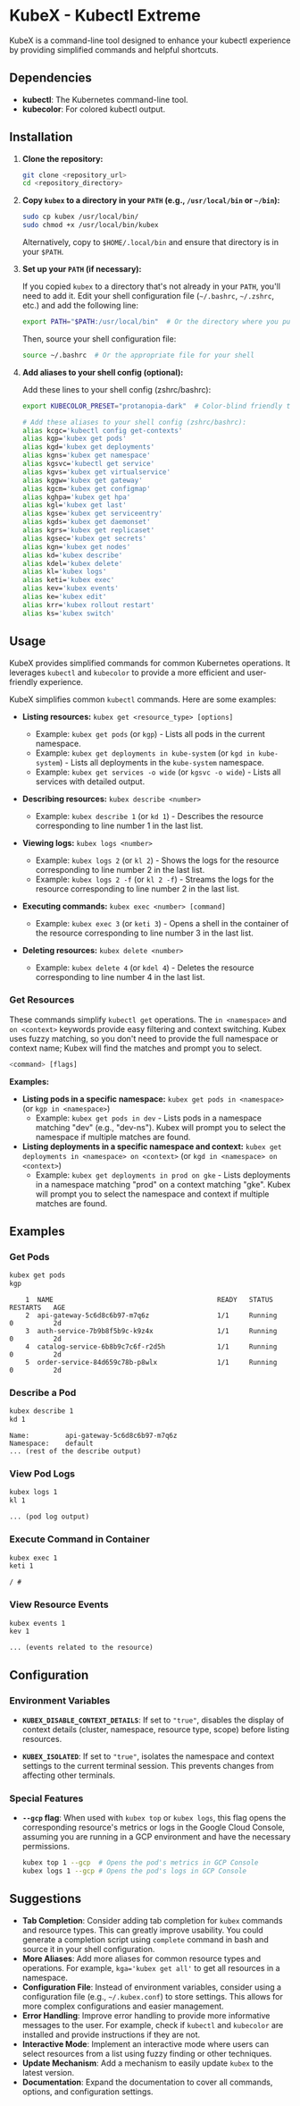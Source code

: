 # KubeX - Kubectl Extreme

KubeX is a command-line tool designed to enhance your kubectl experience by providing simplified commands and helpful shortcuts.

## Dependencies

- **kubectl**: The Kubernetes command-line tool.
- **kubecolor**: For colored kubectl output.

## Installation

1.  **Clone the repository:**

    ```bash
    git clone <repository_url>
    cd <repository_directory>
    ```

2.  **Copy `kubex` to a directory in your `PATH` (e.g., `/usr/local/bin` or `~/bin`):**

    ```bash
    sudo cp kubex /usr/local/bin/
    sudo chmod +x /usr/local/bin/kubex
    ```

    Alternatively, copy to `$HOME/.local/bin` and ensure that directory is in your `$PATH`.

3.  **Set up your `PATH` (if necessary):**

    If you copied `kubex` to a directory that's not already in your `PATH`, you'll need to add it.  Edit your shell configuration file (`~/.bashrc`, `~/.zshrc`, etc.) and add the following line:

    ```bash
    export PATH="$PATH:/usr/local/bin"  # Or the directory where you put kubex
    ```

    Then, source your shell configuration file:

    ```bash
    source ~/.bashrc  # Or the appropriate file for your shell
    ```

4.  **Add aliases to your shell config (optional):**

    Add these lines to your shell config (zshrc/bashrc):

    ```bash
    export KUBECOLOR_PRESET="protanopia-dark"  # Color-blind friendly theme

    # Add these aliases to your shell config (zshrc/bashrc):
    alias kcgc='kubectl config get-contexts'
    alias kgp='kubex get pods'
    alias kgd='kubex get deployments'
    alias kgns='kubex get namespace'
    alias kgsvc='kubectl get service'
    alias kgvs='kubex get virtualservice'
    alias kggw='kubex get gateway'
    alias kgcm='kubex get configmap'
    alias kghpa='kubex get hpa'
    alias kgl='kubex get last'
    alias kgse='kubex get serviceentry'
    alias kgds='kubex get daemonset'
    alias kgrs='kubex get replicaset'
    alias kgsec='kubex get secrets'
    alias kgn='kubex get nodes'
    alias kd='kubex describe'
    alias kdel='kubex delete'
    alias kl='kubex logs'
    alias keti='kubex exec'
    alias kev='kubex events'
    alias ke='kubex edit'
    alias krr='kubex rollout restart'
    alias ks='kubex switch'
    ```

## Usage

KubeX provides simplified commands for common Kubernetes operations. It leverages `kubectl` and `kubecolor` to provide a more efficient and user-friendly experience.

KubeX simplifies common `kubectl` commands. Here are some examples:

*   **Listing resources:** `kubex get <resource_type> [options]`
    *   Example: `kubex get pods` (or `kgp`) - Lists all pods in the current namespace.
    *   Example: `kubex get deployments in kube-system` (or `kgd in kube-system`) - Lists all deployments in the `kube-system` namespace.
    *   Example: `kubex get services -o wide` (or `kgsvc -o wide`) - Lists all services with detailed output.

*   **Describing resources:** `kubex describe <number>`
    *   Example: `kubex describe 1` (or `kd 1`) - Describes the resource corresponding to line number 1 in the last list.

*   **Viewing logs:** `kubex logs <number>`
    *   Example: `kubex logs 2` (or `kl 2`) - Shows the logs for the resource corresponding to line number 2 in the last list.
    *   Example: `kubex logs 2 -f` (or `kl 2 -f`) - Streams the logs for the resource corresponding to line number 2 in the last list.

*   **Executing commands:** `kubex exec <number> [command]`
    *   Example: `kubex exec 3` (or `keti 3`) - Opens a shell in the container of the resource corresponding to line number 3 in the last list.

*   **Deleting resources:** `kubex delete <number>`
    *   Example: `kubex delete 4` (or `kdel 4`) - Deletes the resource corresponding to line number 4 in the last list.

### Get Resources

These commands simplify `kubectl get` operations. The `in <namespace>` and `on <context>` keywords provide easy filtering and context switching. Kubex uses fuzzy matching, so you don't need to provide the full namespace or context name; Kubex will find the matches and prompt you to select.

```bash
<command> [flags]
```

**Examples:**

*   **Listing pods in a specific namespace:** `kubex get pods in <namespace>` (or `kgp in <namespace>`)
    *   Example: `kubex get pods in dev` - Lists pods in a namespace matching "dev" (e.g., "dev-ns"). Kubex will prompt you to select the namespace if multiple matches are found.
*   **Listing deployments in a specific namespace and context:** `kubex get deployments in <namespace> on <context>` (or `kgd in <namespace> on <context>`)
    *   Example: `kubex get deployments in prod on gke` - Lists deployments in a namespace matching "prod" on a context matching "gke". Kubex will prompt you to select the namespace and context if multiple matches are found.

## Examples

### Get Pods

```bash
kubex get pods
kgp
```

```
    1  NAME                                         READY   STATUS    RESTARTS   AGE
    2  api-gateway-5c6d8c6b97-m7q6z                 1/1     Running   0          2d
    3  auth-service-7b9b8f5b9c-k9z4x                1/1     Running   0          2d
    4  catalog-service-6b8b9c7c6f-r2d5h             1/1     Running   0          2d
    5  order-service-84d659c78b-p8wlx               1/1     Running   0          2d
```

### Describe a Pod

```bash
kubex describe 1
kd 1
```

```
Name:         api-gateway-5c6d8c6b97-m7q6z
Namespace:    default
... (rest of the describe output)
```

### View Pod Logs

```bash
kubex logs 1
kl 1
```

```
... (pod log output)
```

### Execute Command in Container

```bash
kubex exec 1
keti 1
```

```
/ #
```

### View Resource Events

```bash
kubex events 1
kev 1
```

```
... (events related to the resource)
```

## Configuration

### Environment Variables

-   **`KUBEX_DISABLE_CONTEXT_DETAILS`**: If set to `"true"`, disables the display of context details (cluster, namespace, resource type, scope) before listing resources.

-   **`KUBEX_ISOLATED`**: If set to `"true"`, isolates the namespace and context settings to the current terminal session.  This prevents changes from affecting other terminals.

### Special Features

-   **`--gcp` flag**: When used with `kubex top` or `kubex logs`, this flag opens the corresponding resource's metrics or logs in the Google Cloud Console, assuming you are running in a GCP environment and have the necessary permissions.

    ```bash
    kubex top 1 --gcp  # Opens the pod's metrics in GCP Console
    kubex logs 1 --gcp # Opens the pod's logs in GCP Console
    ```

## Suggestions

*   **Tab Completion**:  Consider adding tab completion for `kubex` commands and resource types.  This can greatly improve usability.  You could generate a completion script using `complete` command in bash and source it in your shell configuration.
*   **More Aliases**: Add more aliases for common resource types and operations.  For example, `kga='kubex get all'` to get all resources in a namespace.
*   **Configuration File**:  Instead of environment variables, consider using a configuration file (e.g., `~/.kubex.conf`) to store settings.  This allows for more complex configurations and easier management.
*   **Error Handling**: Improve error handling to provide more informative messages to the user.  For example, check if `kubectl` and `kubecolor` are installed and provide instructions if they are not.
*   **Interactive Mode**: Implement an interactive mode where users can select resources from a list using fuzzy finding or other techniques.
*   **Update Mechanism**: Add a mechanism to easily update `kubex` to the latest version.
*   **Documentation**: Expand the documentation to cover all commands, options, and configuration settings.
